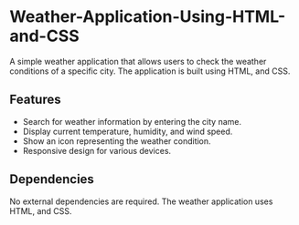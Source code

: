 # Weather-Application-Using-HTML-and-CSS

A simple weather application that allows users to check the weather conditions of a specific city. The application is built using HTML, and CSS.

## Features

- Search for weather information by entering the city name.
- Display current temperature, humidity, and wind speed.
- Show an icon representing the weather condition.
- Responsive design for various devices.

## Dependencies
No external dependencies are required. The weather application uses HTML, and CSS.
